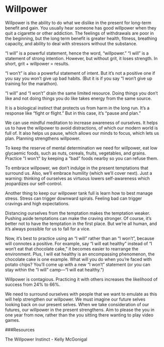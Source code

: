 ﻿# Willpower

Willpower is the ability to do what we dislike in the present for long-term benefit and gain. You usually hear someone has good willpower when they quit a cigarette or other addiction. The feelings of withdrawals are poor in the beginning, but the long term benefit is greater health, fitness, breathing capacity, and ability to deal with stressors without the substance.

“I will” is a powerful statement, hence the word, “willpower.” “I will” is a statement of strong intention. However, but without grit, it loses strength. In short, grit + willpower = results. 

“I won’t” is also a powerful statement of intent. But it’s not a positive one if you say you won’t give up bad habits. (But it is if you say “I won’t give up training for the marathon).

“I will” and “I won’t” drain the same limited resource. Doing things you don’t like and not doing things you do like takes energy from the same source. 

It is a biological instinct that protects us from harm in the long run. It’s a response like “fight or flight.” But in this case, it’s “pause and plan.”

We can use mindful meditation to increase awareness of ourselves. It helps us to have the willpower to avoid distractions, of which our modern world is full of. It also helps us pause, which allows our minds to focus, which lets us plan. Planning strengthens willpower.

To keep the reserve of mental determination we need for willpower, eat low glycaemic foods, such as nuts, cereals, fruits, vegetables, and grains. Practice "I won't" by keeping a “bad” foods nearby so you can refuse them. 

To embrace willpower, we don’t indulge in the present temptations that surround us. Also, we’ll embrace humility (which we’ll cover next). Just a warning: thinking of ourselves as virtuous lowers self-awareness which jeopardizes our self-control. 

Another thing to keep our willpower tank full is learn how to best manage stress. Stress can trigger downward spirals. Feeling bad can trigger cravings and high expectations. 

Distancing ourselves from the temptation makes the temptation weaker. Pushing aside temptations can make the craving stronger. Of course, it’s better not to have the temptation in the first place. But we’re all human, and it’s always possible for us to fall for a vice.

Now, it’s best to practice using an “I will” rather than an “I won’t”, because will connotes a positive. For example, say “I will eat healthy” 
instead of “I won’t eat that chocolate cake,” it becomes easier to rearrange the environment. Plus, I will eat healthy is an encompassing phenomenon, the chocolate cake is one example. What will you do when you’re faced with potato chips? You’ll come up with a new “I won’t” statement (or you can stay within the “I will” camp—“I will eat healthy.”)

Willpower is contagious. Practicing it with others increases the likelihood of success from 24% to 66%. 

We need to surround ourselves with people that we want to emulate as this will help strengthen our willpower. We must imagine our future selves looking back on our present selves. When we take consideration of our futures, our willpower in the present strengthens. Aim to please the you in one year from now, rather than the you sitting there wanting to play video games. 

###Resources

The Willpower Instinct - Kelly McGonigal
